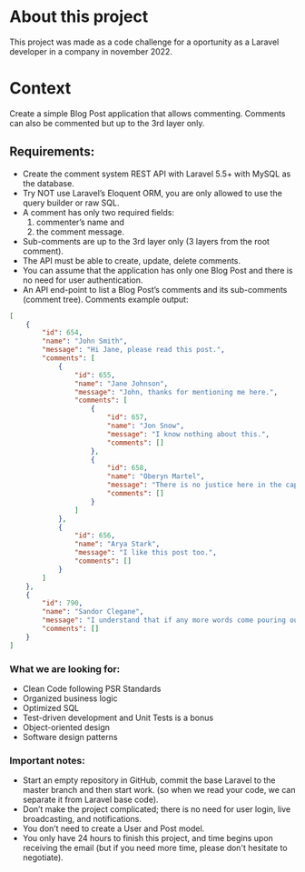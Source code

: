 # About this project

This project was made as a code challenge for a oportunity as a Laravel developer in a company in november 2022.

# Context
Create a simple Blog Post application that allows commenting. Comments can also be commented but up to the 3rd layer only.

## Requirements:
- Create the comment system REST API with Laravel 5.5+ with MySQL as the database.
- Try NOT use Laravel’s Eloquent ORM, you are only allowed to use the query builder or raw SQL.
- A comment has only two required fields:
	1) commenter’s name and
	2) the comment message.
- Sub-comments are up to the 3rd layer only (3 layers from the root comment).
- The API must be able to create, update, delete comments.
- You can assume that the application has only one Blog Post and there is no need for user authentication.
- An API end-point to list a Blog Post’s comments and its sub-comments (comment tree). Comments example output:
```json
[
    {
        "id": 654,
        "name": "John Smith",
        "message": "Hi Jane, please read this post.",
        "comments": [
            {
                "id": 655,
                "name": "Jane Johnson",
                "message": "John, thanks for mentioning me here.",
                "comments": [
                    {
                        "id": 657,
                        "name": "Jon Snow",
                        "message": "I know nothing about this.",
                        "comments": []
                    },
                    {
                        "id": 658,
                        "name": "Oberyn Martel",
                        "message": "There is no justice here in the capital.",
                        "comments": []
                    }
                ]
            },
            {
                "id": 656,
                "name": "Arya Stark",
                "message": "I like this post too.",
                "comments": []
            }
        ]
    },
    {
        "id": 790,
        "name": "Sandor Clegane",
        "message": "I understand that if any more words come pouring out your mouth, I'm gonna have to eat every chicken in this room.",
        "comments": []
    }
]
```

### What we are looking for:
- Clean Code following PSR Standards
- Organized business logic
- Optimized SQL
- Test-driven development and Unit Tests is a bonus
- Object-oriented design
- Software design patterns

### Important notes:
- Start an empty repository in GitHub, commit the base Laravel to the master branch and then start work. (so when we read your code, we can separate it from Laravel base code).
- Don’t make the project complicated; there is no need for user login, live broadcasting, and notifications.
- You don’t need to create a User and Post model.
- You only have 24 hours to finish this project, and time begins upon receiving the email (but if you need more time, please don't hesitate to negotiate).
